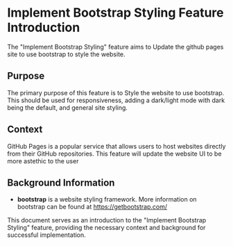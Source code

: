# Implement Bootstrap Styling Feature Introduction

The "Implement Bootstrap Styling" feature aims to Update the github pages site to use bootstrap to style the website. 

## Purpose

The primary purpose of this feature is to Style the website to use bootstrap. This should be used for responsiveness, adding a dark/light mode with dark being the default, and general site styling. 

## Context

GitHub Pages is a popular service that allows users to host websites directly from their GitHub repositories. This feature will update the website UI to be more astethic to the user

## Background Information

- **bootstrap** is a website styling framework. More information on bootstrap can be found at https://getbootstrap.com/


This document serves as an introduction to the "Implement Bootstrap Styling" feature, providing the necessary context and background for successful implementation.
